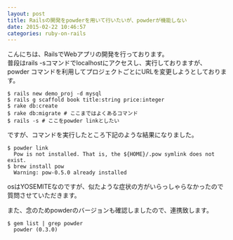 ```yaml
---
layout: post
title: Railsの開発をpowderを用いて行いたいが、powderが機能しない
date: 2015-02-22 10:46:57
categories: ruby-on-rails
---
```

<p>こんにちは、RailsでWebアプリの開発を行っております。<br>
普段はrails -sコマンドでlocalhostにアクセスし、実行しておりますが、<br>
powder コマンドを利用してプロジェクトごとにURLを変更しようとしております。</p>

```
$ rails new demo_proj -d mysql
$ rails g scaffold book title:string price:integer
$ rake db:create
$ rake db:migrate # ここまではよくあるコマンド
$ rails -s # ここをpowder linkとしたい
```

<p>ですが、コマンドを実行したところ下記のような結果になりました。</p>

```
$ powder link
  Pow is not installed. That is, the ${HOME}/.pow symlink does not exist.
$ brew install pow
  Warning: pow-0.5.0 already installed
```

<p>osはYOSEMITEなのですが、似たような症状の方がいらっしゃらなかったので<br>
質問させていただきます。</p>

<p>また、念のためpowderのバージョンも確認しましたので、連携致します。</p>

```
$ gem list | grep powder
  powder (0.3.0)
```
